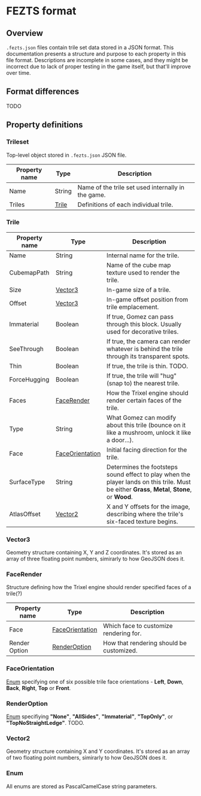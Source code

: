 # FEZTS format

## Overview

`.fezts.json` files contain trile set data stored in a JSON format. This documentation presents a structure and purpose to each property in this file format. Descriptions are incomplete in some cases, and they might be incorrect due to lack of proper testing in the game itself, but that'll improve over time.

## Format differences
TODO

## Property definitions

### Trileset
Top-level object stored in `.fezts.json` JSON file.

|Property name|Type|Description|
|-|-|-|
|Name|String|Name of the trile set used internally in the game.|
|Triles|[Trile](#trile)|Definitions of each individual trile.|

### Trile

|Property name|Type|Description|
|-|-|-|
|Name|String|Internal name for the trile.|
|CubemapPath|String|Name of the cube map texture used to render the trile.|
|Size|[Vector3](#vector3)|In-game size of a trile.|
|Offset|[Vector3](#vector3)|In-game offset position from trile emplacement.|
|Immaterial|Boolean|If true, Gomez can pass through this block. Usually used for decorative triles.|
|SeeThrough|Boolean|If true, the camera can render whatever is behind the trile through its transparent spots.|
|Thin|Boolean|If true, the trile is thin. TODO.|
|ForceHugging|Boolean|If true, the trile will "hug" (snap to) the nearest trile.|
|Faces|[FaceRender](#facerender)|How the Trixel engine should render certain faces of the trile.|
|Type|String|What Gomez can modify about this trile (bounce on it like a mushroom, unlock it like a door...).|
|Face|[FaceOrientation](#faceorientation)|Initial facing direction for the trile.|
|SurfaceType|String|Determines the footsteps sound effect to play when the player lands on this trile. Must be either **Grass**, **Metal**, **Stone**, or **Wood**.|
|AtlasOffset|[Vector2](#vector2)|X and Y offsets for the image, describing where the trile's six-faced texture begins.|

### Vector3

Geometry structure containing X, Y and Z coordinates. It's stored as an array of three floating point numbers, simirarly to how GeoJSON does it.

### FaceRender

Structure defining how the Trixel engine should render specified faces of a trile(?)

|Property name|Type|Description|
|-|-|-|
|Face|[FaceOrientation](#faceorientation)|Which face to customize rendering for.|
|Render Option|[RenderOption](#renderoption)|How that rendering should be customized.|

### FaceOrientation

[Enum](#enum) specifying one of six possible trile face orientations - **Left**, **Down**, **Back**, **Right**, **Top** or **Front**.

### RenderOption

[Enum](#enum) specifiying **"None"**, **"AllSides"**, **"Immaterial"**, **"TopOnly"**, or **"TopNoStraightLedge"**. TODO.

### Vector2

Geometry structure containing X and Y coordinates. It's stored as an array of two floating point numbers, simirarly to how GeoJSON does it.

### Enum

All enums are stored as PascalCamelCase string parameters.
